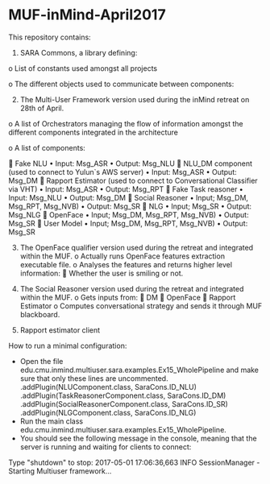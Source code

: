 # MUF-inMind-April2017
This repository contains:
1.	SARA Commons, a library defining:

o	List of constants used amongst all projects 

o	The different objects used to communicate between components:

2.	The Multi-User Framework version used during the inMind retreat on 28th of April.

o	A list of Orchestrators managing the flow of information amongst the different components integrated in the architecture

o	A list of components:

	Fake NLU
•	Input: Msg_ASR
•	Output: Msg_NLU
	NLU_DM component (used to connect to Yulun`s AWS server)
•	Input: Msg_ASR
•	Output: Msg_DM
	Rapport Estimator (used to connect to Conversational Classifier via VHT)
•	Input: Msg_ASR
•	Output: Msg_RPT
	Fake Task reasoner
•	Input: Msg_NLU
•	Output: Msg_DM
	Social Reasoner
•	Input; Msg_DM, Msg_RPT, Msg_NVB)
•	Output: Msg_SR
	NLG
•	Input; Msg_SR
•	Output: Msg_NLG
	OpenFace
•	Input; Msg_DM, Msg_RPT, Msg_NVB)
•	Output: Msg_SR
	User Model
•	Input; Msg_DM, Msg_RPT, Msg_NVB)
•	Output: Msg_SR

3.	The OpenFace qualifier version used during the retreat and integrated within the MUF.
o	Actually runs OpenFace features extraction executable file.
o	Analyses the features and returns higher level information:
	Whether the user is smiling or not.

4.	The Social Reasoner version used during the retreat and integrated within the MUF.
o	Gets inputs from:
	DM
	OpenFace
	Rapport Estimator
o	Computes conversational strategy and sends it through MUF blackboard.

5.	Rapport estimator client


How to run a minimal configuration:

-	Open the file edu.cmu.inmind.multiuser.sara.examples.Ex15_WholePipeline and make sure that only these lines are uncommented.
.addPlugin(NLUComponent.class, SaraCons.ID_NLU)
.addPlugin(TaskReasonerComponent.class, SaraCons.ID_DM)
.addPlugin(SocialReasonerComponent.class, SaraCons.ID_SR)
.addPlugin(NLGComponent.class, SaraCons.ID_NLG)
-	Run the main class edu.cmu.inmind.multiuser.sara.examples.Ex15_WholePipeline.
-	You should see the following message in the console, meaning that the server is running and waiting for clients to connect:

Type "shutdown" to stop:
2017-05-01 17:06:36,663 INFO    SessionManager                 - Starting Multiuser framework...



    
